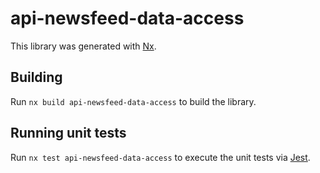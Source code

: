 # api-newsfeed-data-access

This library was generated with [Nx](https://nx.dev).

## Building

Run `nx build api-newsfeed-data-access` to build the library.

## Running unit tests

Run `nx test api-newsfeed-data-access` to execute the unit tests via [Jest](https://jestjs.io).
